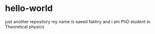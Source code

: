 # hello-world
just another repository
my name is saeed fakhry
and i am PhD student in Theoretical physics
